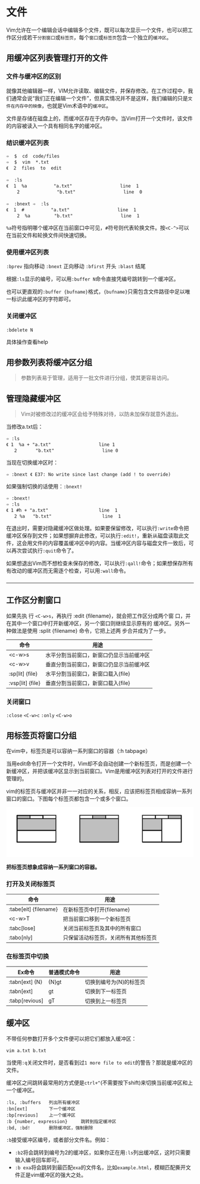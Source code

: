 # 文件

Vim允许在一个编辑会话中编辑多个文件，既可以每次显示一个文件，也可以把工作区分成若干`分割窗口`或`标签页`，每个`窗口`或`标签页`包含一个独立的`缓冲区`。

## 用缓冲区列表管理打开的文件

### 文件与缓冲区的区别

就像其他编辑器一样，VIM允许读取、编辑文件，并保存修改。在工作过程中，我们通常会说“我们正在编辑一个文件”，但真实情况并不是这样，我们编辑的只是`文件在内存中的映像`，也就是Vim术语中的`缓冲区`。

文件是存储在磁盘上的，而缓冲区存在于内存中。当Vim打开一个文件时，该文件的内容被读入一个具有相同名字的缓冲区。

### 结识缓冲区列表

```shell
➾  $  cd  code/files 
➾  $  vim  *.txt 
《  2  files  to  edit

➾  :ls 
《  1  %a          "a.txt"                  line  1  
	2              "b.txt"                  line  0

➾  :bnext ➾  :ls 
《  1  #          "a.txt"                  line  1    
	2  %a         "b.txt"                  line  1
```

`%a`符号指明哪个缓冲区在当前窗口中可见，`#`符号则代表轮换文件。按`<C-^>`可以在当前文件和轮换文件间快速切换。

### 使用缓冲区列表

`:bprev`	指向移动
`:bnext`	正向移动
`:bfirst`	开头
`:blast`	结尾

根据`:ls`显示的编号，可以用`:buffer N`命令直接凭编号跳转到一个缓冲区。

也可以更直观的`:buffer {bufname}`格式，`{bufname}`只需包含文件路径中足以唯一标识此缓冲区的字符即可。

### 关闭缓冲区

`:bdelete N`

具体操作查看help

## 用参数列表将缓冲区分组

> 参数列表易于管理，适用于一批文件进行分组，使其更容易访问。

## 管理隐藏缓冲区

> Vim对被修改过的缓冲区会给予特殊对待，以防未加保存就意外退出。

当修改a.txt后：
```
➾ :ls 
《 1  %a + "a.txt"                  line 1   
   2       "b.txt"                  line 0
```
当现在切换缓冲区时：
```
➾ :bnext 《 E37: No write since last change (add ! to override) 
```
如果强制切换的话使用：`:bnext!`
```
➾ :bnext!  
➾ :ls
《 1 #h + "a.txt"                   line  1
   2 %a   "b.txt"                   line  1
```

在退出时，需要对隐藏缓冲区做处理。如果要保留修改，可以执行`:write`命令把缓冲区保存到文件；如果想摒弃此修改，可以执行`:edit!`，重新从磁盘读取此文件，这会用文件的内容覆盖缓冲区中的内容。当缓冲区内容与磁盘文件一致后，可以再次尝试执行`:quit`命令了。

如果想退出Vim而不想检查未保存的修改，可以执行`:qall!`命令；如果想保存所有有改动的缓冲区而无需逐个检查，可以用`:wall`命令。

### 

---


## 工作区分割窗口

如果先执 行 `<C-w>s`，再执行 :edit {filename}，就会把工作区分成两个窗 口，并在其中一个窗口中打开新缓冲区，另一个窗口则继续显示原有的 缓冲区。另外一种做法是使用 :split {filename} 命令，它把上述两 步合并成为了一步。

|命令|用途|
|---|---|
|\<c-w\>s|水平分割当前窗口，新窗口仍显示当前缓冲区|
|\<c-w\>v|垂直分割当前窗口，新窗口仍显示当前缓冲区|
|:sp[lit] {file}|水平分割当前窗口，新窗口载入{file}|
|:vsp[lit] {file}|垂直分割当前窗口，新窗口载入{file}|

### 关闭窗口

`:close` `<C-w>c`
`:only`	`<C-w>o`

## 用标签页将窗口分组

在vim中，标签页是可以容纳一系列窗口的容器（:h tabpage）

当用edit命令打开一个文件时，Vim却不会自动创建一个新标签页，而是创建一个新缓冲区，并把该缓冲区显示到当前窗口。Vim是用缓冲区列表对打开的文件进行管理的。

vim的标签页与缓冲区并非一一对应的关系，相反，应该把标签页相成容纳一系列窗口的窗口。下图每个标签页都包含一个或多个窗口。

![image](./images/2019-09-24180607.png)

**把标签页想象成容纳一系列窗口的容器。**

### 打开及关闭标签页

|命令|用途|
|---|---|
|:tabe[eit] {filename}|在新标签页中打开{filename}|
|\<c-w\>T|把当前窗口移到一个新标签页|
|:tabc[lose]|关闭当前标签页及其中的所有窗口|
|:tabo[nly]|只保留活动标签页，关闭所有其他标签页|

### 在标签页中切换
|Ex命令|普通模式命令|用途|
|---|---|---|
|:tabn[ext] {N}|{N}gt|切换到编号为{N}的标签页|
|:tabn[ext]|gt|切换到下一标签页|
|:tabp[revious]|gT|切换到上一标签页|


## 缓冲区

不带任何参数打开多个文件便可以把它们都放入缓冲区：
```
vim a.txt b.txt
```
当使用`:q`关闭文件时，是否看到过`1 more file to edit`的警告？那就是缓冲区的文件。

缓冲区之间跳转最常用的方式便是`ctrl+^`(不需要按下shift)来切换当前缓冲区和上一个缓冲区。

```
:ls, :buffers	列出所有缓冲区
:bn[ext]		下一个缓冲区
:bp[revious]	上一个缓冲区
:b {number, expression}		跳转到指定缓冲区
:bd, :bd!		删除缓冲区，强制删除
```

`:b`接受缓冲区编号，或者部分文件名。例如：
- `:b2`将会跳转到编号为2的缓冲区，如果你正在用`:ls`列出缓冲区，这时只需要输入编号回车即可。
- `:b exa`将会跳转到最匹配`exa`的文件名，比如`example.html`，模糊匹配撕开文件正是vim缓冲区的强大之处。
